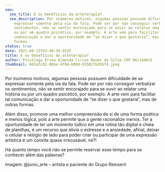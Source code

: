 ```yaml
---
seo:
  seo_title: E os benefícios da arteterapia?
  seo_description: Por inúmeros motivos, algumas pessoas possuem dificuldade de se
    expressar somente pela via da fala. Pode ser por não conseguir verbalizar os
    sentimentos, não se sentir encorajado para se ouvir ao relatar uma história
    ou por um quadro psicótico, por exemplo. A arte vem para facilitar tal
    comunicação e dar a oportunidade de “se dizer o que gostaria”, mas de outras
    formas.
status: true
date: 2021-08-13T02:49:39.033Z
title: E os benefícios da arteterapia?
author: Psicóloga Érika Almeida Cirino Nunes da Silva CRP 06/144615
thumbnail: 6d1afc82-0bbe-4f84-b00d-935827b295f4.jpeg
---
```

Por inúmeros motivos, algumas pessoas possuem dificuldade de se expressar somente pela via da fala. Pode ser por não conseguir verbalizar os sentimentos, não se sentir encorajado para se ouvir ao relatar uma história ou por um quadro psicótico, por exemplo. A arte vem para facilitar tal comunicação e dar a oportunidade de “se dizer o que gostaria”, mas de outras formas.


Além disso, promove uma melhor compreensão de si de uma forma poética e menos lógica, pois a arte permite que a gente racionalize menos. Ter a oportunidade de ter um momento lúdico em uma rotina tão digital e cheia de planilhas, é um recurso que alivia o estresse e a ansiedade, afinal, deixar o celular e relógio de lado para poder criar ou participar de uma expressão artística é um convite quase irrecusável, né?!


Há quanto tempo você não se permite reservar esse tempo para se conhecer além das palavras?


Imagem: @junio_arte – artista e paciente do Grupo Reinserir